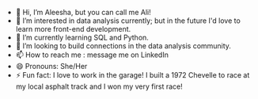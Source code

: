 - 👋 Hi, I’m Aleesha, but you can call me Ali!
- 👀 I’m interested in data analysis currently; but in the future I'd love to learn more front-end development.
- 🌱 I’m currently learning SQL and Python.
- 💞️ I’m looking to build connections in the data analysis community. 
- 📫 How to reach me : message me on LinkedIn
- 😄 Pronouns: She/Her
- ⚡ Fun fact: I love to work in the garage! I built a 1972 Chevelle to race at my local asphalt track and I won my very first race! 

<!---
awitte906/awitte906 is a ✨ special ✨ repository because its `README.md` (this file) appears on your GitHub profile.
You can click the Preview link to take a look at your changes.
--->

